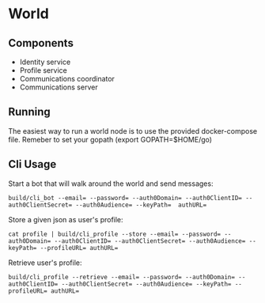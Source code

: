 # World

## Components

- Identity service
- Profile service
- Communications coordinator
- Communications server

## Running

The easiest way to run a world node is to use the provided docker-compose file. Remeber to set your gopath (export GOPATH=$HOME/go)

## Cli Usage

Start a bot that will walk around the world and send messages:
```
build/cli_bot --email= --password= --auth0Domain= --auth0ClientID= --auth0ClientSecret= --auth0Audience= --keyPath=  authURL=
```

Store a given json as user's profile:
```
cat profile | build/cli_profile --store --email= --password= --auth0Domain= --auth0ClientID= --auth0ClientSecret= --auth0Audience= --keyPath= --profileURL= authURL=
```

Retrieve user's profile:
```
build/cli_profile --retrieve --email= --password= --auth0Domain= --auth0ClientID= --auth0ClientSecret= --auth0Audience= --keyPath= --profileURL= authURL=
```
